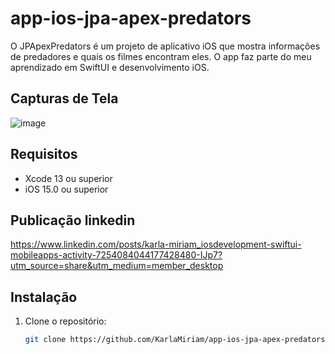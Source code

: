 # app-ios-jpa-apex-predators
O JPApexPredators é um projeto de aplicativo iOS que mostra informações de predadores e quais os filmes encontram eles. O app faz parte do meu aprendizado em SwiftUI e desenvolvimento iOS.

## Capturas de Tela

![image](https://github.com/user-attachments/assets/9befff1c-0c2c-4ff8-ab41-f3db5a49b530)



## Requisitos

- Xcode 13 ou superior
- iOS 15.0 ou superior

## Publicação linkedin
https://www.linkedin.com/posts/karla-miriam_iosdevelopment-swiftui-mobileapps-activity-7254084044177428480-IJp7?utm_source=share&utm_medium=member_desktop

## Instalação

1. Clone o repositório:
   ```bash
   git clone https://github.com/KarlaMiriam/app-ios-jpa-apex-predators.git


